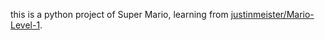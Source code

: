 this is a python project of Super Mario, learning from [justinmeister/Mario-Level-1](https://github.com/justinmeister/Mario-Level-1).